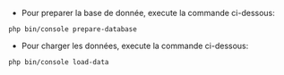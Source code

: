 * Pour preparer la base de donnée, execute la commande ci-dessous:
```
php bin/console prepare-database
```

* Pour charger les données, execute la commande ci-dessous:
```
php bin/console load-data
```